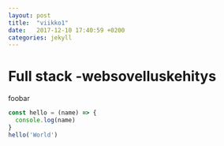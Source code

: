 ```yaml
---
layout: post
title:  "viikko1"
date:   2017-12-10 17:40:59 +0200
categories: jekyll 
---
```


# Full stack -websovelluskehitys

foobar

```js
const hello = (name) => {
  console.log(name)
}
hello('World')
```
